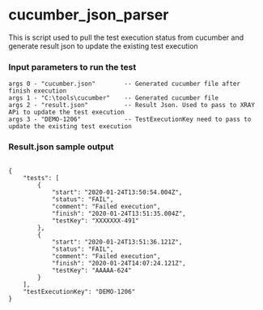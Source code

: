 # cucumber_json_parser

This is script used to pull the test execution status from cucumber and generate result json to update the existing test execution

### Input parameters to run the test
````
args 0 - "cucumber.json"        -- Generated cucumber file after finish execution
args 1 - "C:\tools\cucumber"    -- Generated cucumber file 
args 2 - "result.json"          -- Result Json. Used to pass to XRAY APi to update the test execution 
args 3 - "DEMO-1206"            -- TestExecutionKey need to pass to update the existing test execution

````
### Result.json sample output

````

{
    "tests": [
        {
            "start": "2020-01-24T13:50:54.004Z",
            "status": "FAIL",
            "comment": "Failed execution",
            "finish": "2020-01-24T13:51:35.004Z",
            "testKey": "XXXXXXX-491"
        },
        {
            "start": "2020-01-24T13:51:36.121Z",
            "status": "FAIL",
            "comment": "Failed execution",
            "finish": "2020-01-24T14:07:24.121Z",
            "testKey": "AAAAA-624"
        }
    ],
    "testExecutionKey": "DEMO-1206"
}

````
